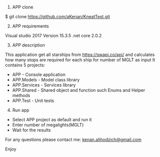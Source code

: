 1. APP clone

$ git clone https://github.com/aKenan/KneatTest.git

2. APP requirements

Visual studio 2017 Version 15.3.5
.net core 2.0.2

3. APP  description

This application get all starships from https://swapi.co/api/ and calculates how many stops are required for each ship for number of MGLT as input
It contains 5 projects:

- APP - Console application
- APP.Models - Model class library
- APP.Services - Services library
- APP.Shared - Shared object and function such Enums and Helper methods
- APP.Test - Unit tests

4. Run app

- Select APP project as default and run it
- Enter number of megalights(MGLT)
- Wait for the results


For any questions please contact me: kenan.alihodzich@gmail.com


Enjoy

